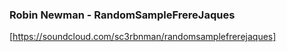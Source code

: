 ### Robin Newman - RandomSampleFrereJaques

[https://soundcloud.com/sc3rbnman/randomsamplefrerejaques]

